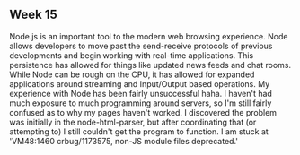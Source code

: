 ## **Week 15** ##

Node.js is an important tool to the modern web browsing experience. Node allows developers to move past the send-receive protocols of previous developments and begin working with real-time applications. This persistence has allowed for things like updated news feeds and chat rooms. While Node can be rough on the CPU, it has allowed for expanded applications around streaming and Input/Output based operations.
My experience with Node has been fairly unsuccessful haha. I haven't had much exposure to much programming around servers, so I'm still fairly confused as to why my pages haven't worked. I discovered the problem was initially in the node-html-parser, but after coordinating that (or attempting to) I still couldn't get the program to function. I am stuck at 'VM48:1460 crbug/1173575, non-JS module files deprecated.' 
